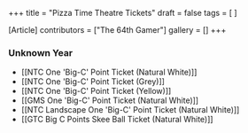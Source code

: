+++
title = "Pizza Time Theatre Tickets"
draft = false
tags = [ ]

[Article]
contributors = ["The 64th Gamer"]
gallery = []
+++
###  Unknown Year ### 

* [[NTC One 'Big-C' Point Ticket (Natural White)]]
* [[NTC One 'Big-C' Point Ticket (Grey)]]
* [[NTC One 'Big-C' Point Ticket (Yellow)]]
* [[GMS One 'Big-C' Point Ticket (Natural White)]]
* [[NTC Landscape One 'Big-C' Point Ticket (Natural White)]]
* [[GTC Big C Points Skee Ball Ticket (Natural White)]]